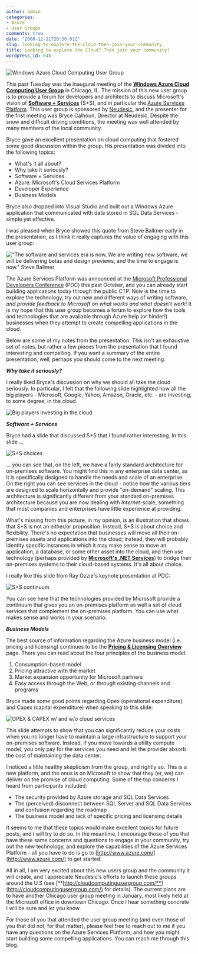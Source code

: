 ```yaml
---
author: admin
categories:
- Azure
- User Groups
comments: true
date: "2008-12-11T20:30:01Z"
slug: looking-to-explore-the-cloud-then-join-your-community
title: Looking to explore the Cloud? Then join your community!
wordpress_id: 648
---
```


![Windows Azure Cloud Computing User Group](https://wadewegner.blob.core.windows.net/wordpress/content/binary/WindowsLiveWriter/FirstmeetingoftheChicagoWindowsAzureClou_C184/UG-1_thumb.png)

This past Tuesday was the inaugural meeting of the [**Windows Azure Cloud Computing User Group**](http://cloudcomputingusergroup.com/) in Chicago, IL. The mission of this new user group is to provide a forum for developers and architects to discuss Microsoft's vision of [**Software + Services**](http://www.microsoft.com/softwareplusservices/) (S+S), and in particular the [Azure Services Platform](http://www.azure.com/). This user group is sponsored by [Neudesic](http://www.neudesic.com), and the presenter for the first meeting was Bryce Calhoun, Director at Neudesic. Despite the snow and difficult driving conditions, the meeting was well attended by many members of the local community.

Bryce gave an excellent presentation on cloud computing that fostered some good discussion within the group. His presentation was divided into the following topics:

  * What's it all about?  
  * Why take it seriously?  
  * Software + Services  
  * Azure: Microsoft's Cloud Services Platform  
  * Developer Experience  
  * Business Models

Bryce also dropped into Visual Studio and built out a Windows Azure application that communicated with data stored in SQL Data Services - simple yet effective.

I was pleased when Bryce showed this quote from Steve Ballmer early in the presentation, as I think it really captures the value of engaging with this user group:

!["The software and services era is now. We are writing new software, we will be delivering betas and design previews, and the time to engage is now." Steve Ballmer](https://wadewegner.blob.core.windows.net/wordpress/content/binary/WindowsLiveWriter/FirstmeetingoftheChicagoWindowsAzureClou_C184/UG-2_thumb.png)

The Azure Services Platform was announced at the [Microsoft Professional Developers Conference](http://www.microsoftpdc.com/) (PDC) this past October, and you can already start building applications today through the public CTP. Now is the time to explore the technology, try out new and different ways of writing software, _and provide feedback to Microsoft on what works and what doesn't work_! It is my hope that this user group becomes a forum to explore how the tools and technologies that are available through Azure help (or hinder!) businesses when they attempt to create compelling applications in the cloud.

Below are some of my notes from the presentation. This isn't an exhaustive set of notes, but rather a few pieces from the presentation that I found interesting and compelling. If you want a summary of the entire presentation, well, perhaps you should come to the next meeting.

**_Why take it seriously?_**

I really liked Bryce's discussion on why we should all take the cloud seriously. In particular, I felt that the following slide highlighted how all the big players - Microsoft, Google, Yahoo, Amazon, Oracle, etc. - are investing, to some degree, in the cloud.

![Big players investing in the cloud](https://wadewegner.blob.core.windows.net/wordpress/content/binary/WindowsLiveWriter/FirstmeetingoftheChicagoWindowsAzureClou_C184/UG-5_2.png)

_**Software + Services**_

Bryce had a slide that discussed S+S that I found rather interesting. In this slide ...

![S+S choices](https://wadewegner.blob.core.windows.net/wordpress/content/binary/WindowsLiveWriter/FirstmeetingoftheChicagoWindowsAzureClou_C184/UG-3_2.png)

... you can see that, on the left, we have a fairly standard architecture for on-premises software. You might find this in any enterprise data center, as it is specifically designed to handle the needs and scale of an enterprise. On the right you can see services in the cloud - notice how the various tiers are designed to scale horizontally and provide "on-demand" scaling. This architecture is significantly different from your standard on-premises architecture because you are now dealing with _Internet_-scale, something that most companies and enterprises have little experience at providing.

What's missing from this picture, in my opinion, is an illustration that shows that S+S is not an either/or proposition. Instead, S+S is about choice and flexibility. There's no expectation that businesses will move all their on-premises assets and applications into the cloud; instead, they will probably identity specific instances in which it may make sense to move an application, a database, or some other asset into the cloud, and then use technology (perhaps provided by [**Microsoft's .NET Services**](http://www.microsoft.com/azure/netservices.mspx)) to bridge their on-premises systems to their cloud-based systems. It's all about choice.

I really like this slide from Ray Ozzie's keynote presentation at PDC:

![S+S continuum](https://wadewegner.blob.core.windows.net/wordpress/content/binary/WindowsLiveWriter/FirstmeetingoftheChicagoWindowsAzureClou_C184/UG-6_2.png)

You can see here that the technologies provided by Microsoft provide a continuum that gives you an on-premises platform as well a set of cloud services that complement the on-premises platform. You can use what makes sense and works in your scenario.

**_Business Models_**

The best source of information regarding the Azure business model (i.e. pricing and licensing) continues to be the [**Pricing & Licensing Overview**](http://www.microsoft.com/azure/pricing.mspx) page. There you can read about the four principles of the business model:

  1. Consumption-based model  
  2. Pricing attractive with the market  
  3. Market expansion opportunity for Microsoft partners  
  4. Easy access through the Web, or through existing channels and programs

Bryce made some good points regarding Opex (operational expenditure) and Capex (capital expenditure) when speaking to this slide:

![OPEX & CAPEX w/ and w/o cloud services](https://wadewegner.blob.core.windows.net/wordpress/content/binary/WindowsLiveWriter/FirstmeetingoftheChicagoWindowsAzureClou_C184/UG-4_4.png)

This slide attempts to show that you can significantly reduce your costs when you no longer have to maintain a large infrastructure to support your on-premises software. Instead, if you move towards a utility compute model, you only pay for the services you need and let the provider absorb the cost of maintaining the data center.

I noticed a little healthy skepticism from the group, and rightly so. This is a new platform, and the onus is on Microsoft to show that they (er, we) can deliver on the promise of cloud computing. Some of the top concerns I heard from participants included:

  * The security provided by Azure storage and SQL Data Services  
  * The (perceived) disconnect between SQL Server and SQL Data Services and confusion regarding the roadmap 
  * The business model and lack of specific pricing and licensing details

It seems to me that these topics would make excellent topics for future posts, and I will try to do so. In the meantime, I encourage those of you that have these same concerns and questions to engage in your community, try out the new technology, and explore the capabilities of the Azure Services Platform - all you have to do is go to [http://www.azure.com/](http://www.azure.com/) to get started.

All in all, I am very excited about this new users group and the community it will create, and I appreciate Neudesic's efforts to launch these groups around the U.S (see [**http://cloudcomputingusergroup.com/**](http://cloudcomputingusergroup.com/) for details). The current plans are to have another Chicago user group meeting in January, most likely held at the Microsoft office in downtown Chicago. Once I hear something concrete I will be sure and let you know.

For those of you that attended the user group meeting (and even those of you that did not, for that matter), please feel free to reach out to me if you have any questions on the Azure Services Platform, and how you might start building some compelling applications. You can reach me through this blog.
